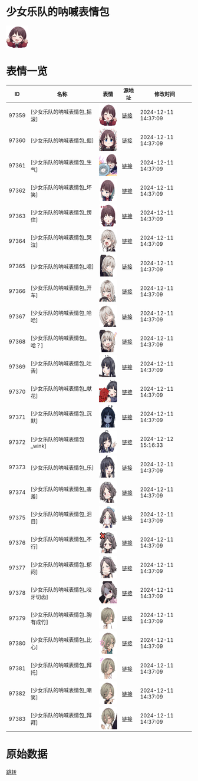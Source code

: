 # 少女乐队的呐喊表情包

<img src="./cover.png" height="60" alt="cover" />

# 表情一览

|ID|名称|表情|源地址|修改时间|
|----|----|----|----|----|
|97359|[少女乐队的呐喊表情包_摇滚]|<img src="./pic/097359_%5B少女乐队的呐喊表情包_摇滚%5D.png" height="60" alt="摇滚"/>|[链接](https://i0.hdslb.com/bfs/garb/73f6f1eb479059196ac33bd1c065f1e8fb0b2cfa.png)|2024-12-11 14:37:09|
|97360|[少女乐队的呐喊表情包_倔]|<img src="./pic/097360_%5B少女乐队的呐喊表情包_倔%5D.png" height="60" alt="倔"/>|[链接](https://i0.hdslb.com/bfs/garb/c277f83dd82c8d2fd63abc545178b0fcff120b75.png)|2024-12-11 14:37:09|
|97361|[少女乐队的呐喊表情包_生气]|<img src="./pic/097361_%5B少女乐队的呐喊表情包_生气%5D.png" height="60" alt="生气"/>|[链接](https://i0.hdslb.com/bfs/garb/eb211cbea51741d9d0f0149b78b9c30c06064659.png)|2024-12-11 14:37:09|
|97362|[少女乐队的呐喊表情包_坏笑]|<img src="./pic/097362_%5B少女乐队的呐喊表情包_坏笑%5D.png" height="60" alt="坏笑"/>|[链接](https://i0.hdslb.com/bfs/garb/566b6f387a08c6164ba719325e5eb780ffb3a89d.png)|2024-12-11 14:37:09|
|97363|[少女乐队的呐喊表情包_愣住]|<img src="./pic/097363_%5B少女乐队的呐喊表情包_愣住%5D.png" height="60" alt="愣住"/>|[链接](https://i0.hdslb.com/bfs/garb/4605b087c9b14bfe66b516ee0756ff00a01f2b8c.png)|2024-12-11 14:37:09|
|97364|[少女乐队的呐喊表情包_哭泣]|<img src="./pic/097364_%5B少女乐队的呐喊表情包_哭泣%5D.png" height="60" alt="哭泣"/>|[链接](https://i0.hdslb.com/bfs/garb/1e2f2ff4b70e7e7d354df869bd5bf468cd6e3097.png)|2024-12-11 14:37:09|
|97365|[少女乐队的呐喊表情包_噫]|<img src="./pic/097365_%5B少女乐队的呐喊表情包_噫%5D.png" height="60" alt="噫"/>|[链接](https://i0.hdslb.com/bfs/garb/0d17683464eade8d7974102763fea16a7a418646.png)|2024-12-11 14:37:09|
|97366|[少女乐队的呐喊表情包_开车]|<img src="./pic/097366_%5B少女乐队的呐喊表情包_开车%5D.png" height="60" alt="开车"/>|[链接](https://i0.hdslb.com/bfs/garb/c2f4cca230af258117a42cbad8fc600faad1c5ba.png)|2024-12-11 14:37:09|
|97367|[少女乐队的呐喊表情包_哈哈]|<img src="./pic/097367_%5B少女乐队的呐喊表情包_哈哈%5D.png" height="60" alt="哈哈"/>|[链接](https://i0.hdslb.com/bfs/garb/33cb05e0731b9b083c6108992a91c0f427dd5a48.png)|2024-12-11 14:37:09|
|97368|[少女乐队的呐喊表情包_哈？]|<img src="./pic/097368_%5B少女乐队的呐喊表情包_哈？%5D.png" height="60" alt="哈？"/>|[链接](https://i0.hdslb.com/bfs/garb/66264b2ee6b3ec0184bf30a9a8cddfa2300e9ce0.png)|2024-12-11 14:37:09|
|97369|[少女乐队的呐喊表情包_吐舌]|<img src="./pic/097369_%5B少女乐队的呐喊表情包_吐舌%5D.png" height="60" alt="吐舌"/>|[链接](https://i0.hdslb.com/bfs/garb/ab8159a36644e440755e9874e2c82490de895819.png)|2024-12-11 14:37:09|
|97370|[少女乐队的呐喊表情包_献花]|<img src="./pic/097370_%5B少女乐队的呐喊表情包_献花%5D.png" height="60" alt="献花"/>|[链接](https://i0.hdslb.com/bfs/garb/d1a0b8291dd3ca73d082f4d045e9305a96d8a28c.png)|2024-12-11 14:37:09|
|97371|[少女乐队的呐喊表情包_沉默]|<img src="./pic/097371_%5B少女乐队的呐喊表情包_沉默%5D.png" height="60" alt="沉默"/>|[链接](https://i0.hdslb.com/bfs/garb/e7e99c7c4edb8140923713ad46123152552d33a5.png)|2024-12-11 14:37:09|
|97372|[少女乐队的呐喊表情包_wink]|<img src="./pic/097372_%5B少女乐队的呐喊表情包_wink%5D.png" height="60" alt="wink"/>|[链接](https://i0.hdslb.com/bfs/garb/item/7e64ac6c750863f49be0d2b9e81d71a572d35ad1.png)|2024-12-12 15:16:33|
|97373|[少女乐队的呐喊表情包_乐]|<img src="./pic/097373_%5B少女乐队的呐喊表情包_乐%5D.png" height="60" alt="乐"/>|[链接](https://i0.hdslb.com/bfs/garb/6f1694cb05ce4abad847ffe93251a50b34820a26.png)|2024-12-11 14:37:09|
|97374|[少女乐队的呐喊表情包_害羞]|<img src="./pic/097374_%5B少女乐队的呐喊表情包_害羞%5D.png" height="60" alt="害羞"/>|[链接](https://i0.hdslb.com/bfs/garb/3d82e71120be5dd78b2bb144281430670a73e060.png)|2024-12-11 14:37:09|
|97375|[少女乐队的呐喊表情包_泪目]|<img src="./pic/097375_%5B少女乐队的呐喊表情包_泪目%5D.png" height="60" alt="泪目"/>|[链接](https://i0.hdslb.com/bfs/garb/12b05922518d001f92813782b33df660de26d056.png)|2024-12-11 14:37:09|
|97376|[少女乐队的呐喊表情包_不行]|<img src="./pic/097376_%5B少女乐队的呐喊表情包_不行%5D.png" height="60" alt="不行"/>|[链接](https://i0.hdslb.com/bfs/garb/43a9810eafe475154d7d65a561b2692590b3c4c0.png)|2024-12-11 14:37:09|
|97377|[少女乐队的呐喊表情包_郁闷]|<img src="./pic/097377_%5B少女乐队的呐喊表情包_郁闷%5D.png" height="60" alt="郁闷"/>|[链接](https://i0.hdslb.com/bfs/garb/644cfcfea2691398232ac2afec4a24a75a7b3124.png)|2024-12-11 14:37:09|
|97378|[少女乐队的呐喊表情包_咬牙切齿]|<img src="./pic/097378_%5B少女乐队的呐喊表情包_咬牙切齿%5D.png" height="60" alt="咬牙切齿"/>|[链接](https://i0.hdslb.com/bfs/garb/a3f33381940f799e22c06d2a4d22d2b5b925f488.png)|2024-12-11 14:37:09|
|97379|[少女乐队的呐喊表情包_胸有成竹]|<img src="./pic/097379_%5B少女乐队的呐喊表情包_胸有成竹%5D.png" height="60" alt="胸有成竹"/>|[链接](https://i0.hdslb.com/bfs/garb/297b6839a073296e165b59822f7de0b9a6e73e61.png)|2024-12-11 14:37:09|
|97380|[少女乐队的呐喊表情包_比心]|<img src="./pic/097380_%5B少女乐队的呐喊表情包_比心%5D.png" height="60" alt="比心"/>|[链接](https://i0.hdslb.com/bfs/garb/d3ebebc06411d6f6f6150633722e950464636d2d.png)|2024-12-11 14:37:09|
|97381|[少女乐队的呐喊表情包_拜托]|<img src="./pic/097381_%5B少女乐队的呐喊表情包_拜托%5D.png" height="60" alt="拜托"/>|[链接](https://i0.hdslb.com/bfs/garb/42aa92533f83eb3c7d41fb30d8f2a6df2fa72a4f.png)|2024-12-11 14:37:09|
|97382|[少女乐队的呐喊表情包_嘲笑]|<img src="./pic/097382_%5B少女乐队的呐喊表情包_嘲笑%5D.png" height="60" alt="嘲笑"/>|[链接](https://i0.hdslb.com/bfs/garb/c1eb9b88155b92bc0a3e1e78d83a46aa0090e92c.png)|2024-12-11 14:37:09|
|97383|[少女乐队的呐喊表情包_拜拜]|<img src="./pic/097383_%5B少女乐队的呐喊表情包_拜拜%5D.png" height="60" alt="拜拜"/>|[链接](https://i0.hdslb.com/bfs/garb/40cb89e9c7ccc19063a07499a5133d7d65f66108.png)|2024-12-11 14:37:09|

# 原始数据

[跳转](./raw.json)

